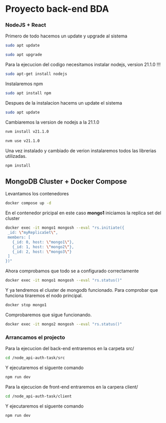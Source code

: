 # Proyecto back-end BDA
### NodeJS + React

Primero de todo hacemos un update y upgrade al sistema
```bash 
sudo apt update
```
```bash  
sudo apt upgrade
```

Para la ejecucion del codigo necesitamos instalar nodejs, version 21.1.0 !!!

```bash  
sudo apt-get install nodejs
```

Instalaremos npm

```bash  
sudo apt install npm
```

Despues de la instalacion hacems un update el sistema

```bash  
sudo apt update
```

Cambiaremos la version de nodejs a la 21.1.0

```bash  
nvm install v21.1.0
```

```bash  
nvm use v21.1.0
```

Una vez instalado y cambiado de verion instalaremos todos las librerias utilizadas.

```bash 
npm install
```

## MongoDB Cluster + Docker Compose

Levantamos los contenedores
```bash
docker compose up -d
```

En el contenedor pricipal en este caso <strong>mongo1</strong> iniciamos la replica set del cluster
```bash
docker exec -it mongo1 mongosh --eval "rs.initiate({
 _id: \"myReplicaSet\",
 members: [
   {_id: 0, host: \"mongo1\"},
   {_id: 1, host: \"mongo2\"},
   {_id: 2, host: \"mongo3\"}
 ]
})"
```

Ahora comprobamos que todo se a configurado correctamente 
```bash
docker exec -it mongo1 mongosh --eval "rs.status()"
```

Y ya tendremos el cluster de mongodb funcionado. Para comprobar que funciona tiraremos el nodo principal.
```bash
docker stop mongo1
```

Comprobaremos que sigue funcionando.
```bash
docker exec -it mongo2 mongosh --eval "rs.status()"
```

### Arrancamos el projecto

Para la ejecucion del back-end entraremos en la carpeta src/ 

```bash  
cd /node_api-auth-task/src
```

Y ejecutaremos el siguente comando

```bash  
npm run dev
```

Para la ejecucion de front-end entraremos en la carpera client/

```bash  
cd /node_api-auth-task/client
 ```

Y ejecutaremos el siguente comando

```bash  
npm run dev
```





